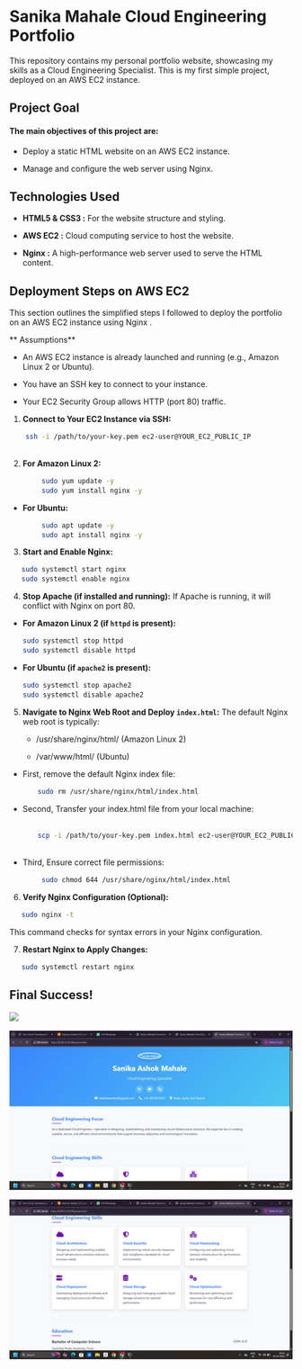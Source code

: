 #  Sanika Mahale Cloud Engineering Portfolio

This repository contains my personal portfolio website, showcasing my skills as a Cloud Engineering Specialist. This is my first simple project, deployed on an AWS EC2 instance.
##   Project Goal
#### The main objectives of this project are:

* Deploy a static HTML website on an AWS EC2 instance.

* Manage and configure the web server using Nginx.
##   Technologies Used

* **HTML5 & CSS3 :** For the website structure and styling.

* **AWS EC2 :** Cloud computing service to host the website.

* **Nginx :** A high-performance web server used to serve the HTML content.

##   Deployment Steps on AWS EC2

This section outlines the simplified steps I followed to deploy the portfolio on an AWS EC2 instance using Nginx .

**  Assumptions**

* An AWS EC2 instance is already launched and running (e.g., Amazon Linux 2 or Ubuntu).

* You have an SSH key to connect to your instance.

* Your EC2 Security Group allows HTTP (port 80) traffic.

1. **Connect to Your EC2 Instance via SSH:**
```bash
    ssh -i /path/to/your-key.pem ec2-user@YOUR_EC2_PUBLIC_IP
    
```
2. **For Amazon Linux 2:**
```bash
        sudo yum update -y
        sudo yum install nginx -y
```

*   **For Ubuntu:**
```bash
        sudo apt update -y
        sudo apt install nginx -y
```
3.  **Start and Enable Nginx:**
 ```bash
    sudo systemctl start nginx      
    sudo systemctl enable nginx     
 ```

4.  **Stop Apache (if installed and running):**
If Apache is running, it will conflict with Nginx on port 80.
   *   **For Amazon Linux 2 (if `httpd` is present):**
        ```bash
        sudo systemctl stop httpd
        sudo systemctl disable httpd
        ```
  *   **For Ubuntu (if `apache2` is present):**
        ```bash
        sudo systemctl stop apache2
        sudo systemctl disable apache2
        ```

5.  **Navigate to Nginx Web Root and Deploy `index.html`:** 
The default Nginx web root is typically:

    * /usr/share/nginx/html/ (Amazon Linux 2)

    * /var/www/html/ (Ubuntu)

 *   First, remove the default Nginx index file:
 ```bash
        sudo rm /usr/share/nginx/html/index.html 
```
*   Second, Transfer your index.html file from your local machine:
 ```bash
        
        scp -i /path/to/your-key.pem index.html ec2-user@YOUR_EC2_PUBLIC_IP:/usr/share/nginx/html/
        
```
*   Third, Ensure correct file permissions:
```bash
        sudo chmod 644 /usr/share/nginx/html/index.html
```

6. **Verify Nginx Configuration (Optional):**
 ```bash
    sudo nginx -t
```
This command checks for syntax errors in your Nginx configuration.

7.  **Restart Nginx to Apply Changes:**
 ```bash
    sudo systemctl restart nginx
 ```

##  Final Success!

![](./Success-img.png)

![](./img/Screenshot%20(2).png)

![](./img/Screenshot%20(3).png)
